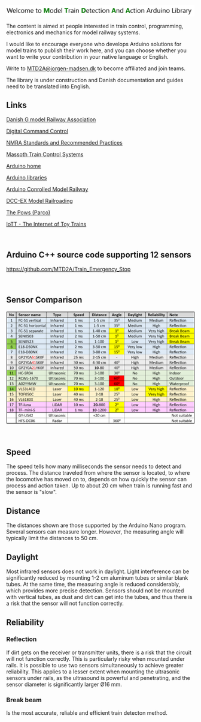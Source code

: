![](/image/MTDAA-heading.png)

The content is aimed at people interested in train control, programming, electronics and mechanics for model railway systems.

I would like to encourage everyone who develops Arduino solutions for model trains to publish their work here,
and you can choose whether you want to write your contribution in your native language or English.

Write to MTD2A@jorgen-madsen.dk to become affiliated and join teams.

The library is under construction and Danish documentation and guides need to be translated into English.

## Links

[Danish G model Railway Association](https://danskgmodelforening.dk/)

[Digital Command Control](https://en.wikipedia.org/wiki/Digital_Command_Control)

[NMRA Standards and Recommended Practices](https://www.nmra.org/index-nmra-standards-and-recommended-practices)

[Massoth Train Control Systems](https://www.massoth.de/en/)

[Arduino home](https://www.arduino.cc/)

[Arduino libraries](https://docs.arduino.cc/libraries/)

[Arduino Conrolled Model Railway](https://www.arcomora.com/)

[DCC-EX Model Railroading](https://dcc-ex.com/index.html#)

[The Pows (Parco)](https://usuaris.tinet.cat/fmco/home_en.htm)

[IoTT - The Internet of Toy Trains](https://myiott.org/index.php)

<br/> 

## Arduino C++ source code supporting 12 sensors
https://github.com/MTD2A/Train_Emergency_Stop

<br/> 

## Sensor Comparison

![](/image/Sensor%20Comparison.png)

<br/> 

## Speed 

The speed tells how many milliseconds the sensor needs to detect and process. The distance traveled from where the sensor is located, to where the locomotive has moved on to, depends on how quickly the sensor can process and action taken. Up to about 20 cm when train is running fast and the sensor is "slow".

## Distance 

The distances shown are those supported by the Arduino Nano program. Several sensors can measure longer. However, the measuring angle will typically limit the distances to 50 cm.

## Daylight

Most infrared sensors does not work in daylight. Light interference can be significantly reduced by mounting 1-2 cm aluminum tubes or similar blank tubes. At the same time, the measuring angle is reduced considerably, which provides more precise detection. Sensors should not be mounted with vertical tubes, as dust and dirt can get into the tubes, and thus there is a risk that the sensor will not function correctly. 

## Reliability

### Reflection

If dirt gets on the receiver or transmitter units, there is a risk that the circuit will not function correctly. This is particularly risky when mounted under rails. It is possible to use two sensors simultaneously to achieve greater reliability.
This applies to a lesser extent when mounting the ultrasonic sensors under rails, as the ultrasound is powerful and penetrating, and the sensor diameter is significantly larger Ø16 mm. 

### Break beam

Is the most accurate, reliable and efficient train detecton method.

